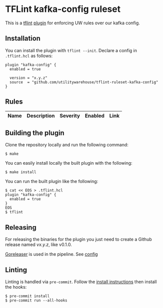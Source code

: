 # TFLint kafka-config ruleset

This is a [tflint](https://github.com/terraform-linters/tflint) [plugin](https://github.com/terraform-linters/tflint/blob/master/docs/developer-guide/plugins.md) for enforcing UW rules over our kafka config.

## Installation

You can install the plugin with `tflint --init`. Declare a config in `.tflint.hcl` as follows:

```hcl
plugin "kafka-config" {
  enabled = true

  version = "x.y.z"
  source  = "github.com/utilitywarehouse/tflint-ruleset-kafka-config"
}
```

## Rules

|Name|Description|Severity|Enabled|Link|
| --- | --- | --- | --- | --- |

## Building the plugin

Clone the repository locally and run the following command:

```
$ make
```

You can easily install locally the built plugin with the following:

```
$ make install
```

You can run the built plugin like the following:

```
$ cat << EOS > .tflint.hcl
plugin "kafka-config" {
  enabled = true
}
EOS
$ tflint
```

## Releasing

For releasing the binaries for the plugin you just need to create a Github release named _vx.y.z_, like v0.1.0.

[Goreleaser](https://goreleaser.com/) is used in the pipeline. See [config](.goreleaser.yaml)

## Linting

Linting is handled via `pre-commit`. Follow the [install
instructions](https://pre-commit.com/#install) then install the hooks:

``` console
$ pre-commit install
$ pre-commit run --all-hooks
```
